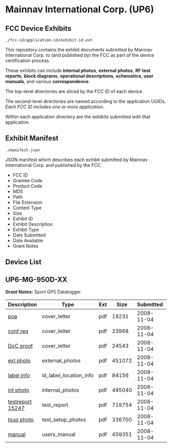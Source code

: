 # Mainnav International Corp. (UP6)
## FCC Device Exhibits

```
./fcc-id/application-id/exhibit-id.ext
```

This repository contains the exhibit documents submitted by Mainnav International Corp. to (and published by) the FCC as part of the device certification process.

These exhibits can include **internal photos**, **external photos**, **RF test reports**, **block diagrams**, **operational descriptions**, **schematics**, **user manuals**, and various **correspondence**.

The top-level directories are sliced by the FCC ID of each device.

The second-level directories are named according to the application UUIDs. *Each FCC ID includes one or more application.*

Within each application directory are the exhibits submitted with that application. 

## Exhibit Manifest

```
./manifest.json
```

JSON manifest which describes each exhibit submitted by Mainnav International Corp. and published by the FCC.

- FCC ID
- Grantee Code
- Product Code
- MD5
- Path
- File Extension
- Content Type
- Size
- Exhibit ID
- Exhibit Description
- Exhibit Type
- Date Submitted
- Date Available
- Grant Notes

## Device List
## UP6-MG-950D-XX
**Grant Notes:** Sport GPS Datalogger

| Description | Type | Ext | Size | Submitted | Available |
| ----------- | ---- | --- | ---- | --------- | --------- |
| [poa](UP6-MG-950D-XX/136ecf9e75cba6a207827c53c2e58122/1025469.pdf) | cover_letter | pdf | 19231 | 2008-11-04 | 2008-11-04 |
| [conf req](UP6-MG-950D-XX/136ecf9e75cba6a207827c53c2e58122/1025470.pdf) | cover_letter | pdf | 23968 | 2008-11-04 | 2008-11-04 |
| [DoC proof](UP6-MG-950D-XX/136ecf9e75cba6a207827c53c2e58122/1025471.pdf) | cover_letter | pdf | 24543 | 2008-11-04 | 2008-11-04 |
| [ext photo](UP6-MG-950D-XX/136ecf9e75cba6a207827c53c2e58122/1025472.pdf) | external_photos | pdf | 451072 | 2008-11-04 | 2008-11-04 |
| [label info](UP6-MG-950D-XX/136ecf9e75cba6a207827c53c2e58122/1025474.pdf) | id_label_location_info | pdf | 84156 | 2008-11-04 | 2008-11-04 |
| [int photo](UP6-MG-950D-XX/136ecf9e75cba6a207827c53c2e58122/1025473.pdf) | internal_photos | pdf | 495040 | 2008-11-04 | 2008-11-04 |
| [testreport 15247](UP6-MG-950D-XX/136ecf9e75cba6a207827c53c2e58122/1025475.pdf) | test_report | pdf | 719754 | 2008-11-04 | 2008-11-04 |
| [tsup photo](UP6-MG-950D-XX/136ecf9e75cba6a207827c53c2e58122/1025476.pdf) | test_setup_photos | pdf | 336700 | 2008-11-04 | 2008-11-04 |
| [manual](UP6-MG-950D-XX/136ecf9e75cba6a207827c53c2e58122/1025477.pdf) | users_manual | pdf | 459351 | 2008-11-04 | 2008-11-04 |
